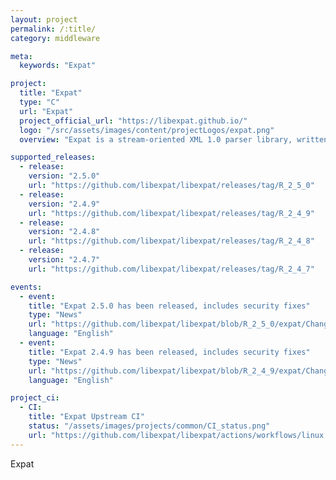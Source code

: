 ```yaml
---
layout: project
permalink: /:title/
category: middleware

meta:
  keywords: "Expat"

project:
  title: "Expat"
  type: "C"
  url: "Expat"
  project_official_url: "https://libexpat.github.io/"
  logo: "/src/assets/images/content/projectLogos/expat.png"
  overview: "Expat is a stream-oriented XML 1.0 parser library, written in C. As one of the first available open-source XML parsers, Expat has found a place in many open-source projects. Such projects include the Apache HTTP Server, Mozilla, Perl, Python and PHP. It is also bound in many other languages."

supported_releases:
  - release:
    version: "2.5.0"
    url: "https://github.com/libexpat/libexpat/releases/tag/R_2_5_0"
  - release:
    version: "2.4.9"
    url: "https://github.com/libexpat/libexpat/releases/tag/R_2_4_9"
  - release:
    version: "2.4.8"
    url: "https://github.com/libexpat/libexpat/releases/tag/R_2_4_8"
  - release:
    version: "2.4.7"
    url: "https://github.com/libexpat/libexpat/releases/tag/R_2_4_7"

events:
  - event:
    title: "Expat 2.5.0 has been released, includes security fixes"
    type: "News"
    url: "https://github.com/libexpat/libexpat/blob/R_2_5_0/expat/Changes"
    language: "English"
  - event:
    title: "Expat 2.4.9 has been released, includes security fixes"
    type: "News"
    url: "https://github.com/libexpat/libexpat/blob/R_2_4_9/expat/Changes"
    language: "English"

project_ci:
  - CI:
    title: "Expat Upstream CI"
    status: "/assets/images/projects/common/CI_status.png"
    url: "https://github.com/libexpat/libexpat/actions/workflows/linux.yml/badge.svg"
---
```


<p>Expat</p>
